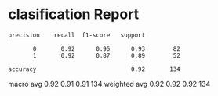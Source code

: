 # clasification Report

    precision    recall  f1-score   support

           0       0.92      0.95      0.93        82
           1       0.92      0.87      0.89        52

    accuracy                           0.92       134
   macro avg       0.92      0.91      0.91       134
weighted avg       0.92      0.92      0.92       134
